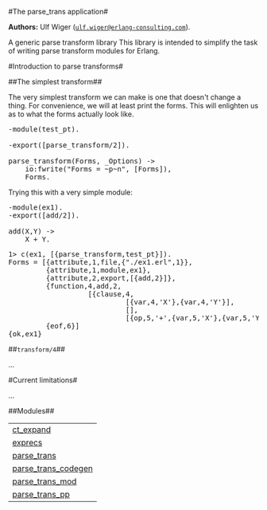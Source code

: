 

#The parse_trans application#


__Authors:__ Ulf Wiger ([`ulf.wiger@erlang-consulting.com`](mailto:ulf.wiger@erlang-consulting.com)).

A generic parse transform library
This library is intended to simplify the task of writing parse transform
modules for Erlang.



#Introduction to parse transforms#




##The simplest transform##




The very simplest transform we can make is one that doesn't
change a thing. For convenience, we will at least print the forms.
This will enlighten us as to what the forms actually look like.

<pre>
-module(test_pt).

-export([parse_transform/2]).

parse_transform(Forms, _Options) ->
    io:fwrite("Forms = ~p~n", [Forms]),
    Forms.
</pre>



Trying this with a very simple module:

<pre>
-module(ex1).
-export([add/2]).

add(X,Y) ->
    X + Y.
</pre>

<pre>
1> c(ex1, [{parse_transform,test_pt}]).
Forms = [{attribute,1,file,{"./ex1.erl",1}},
         {attribute,1,module,ex1},
         {attribute,2,export,[{add,2}]},
         {function,4,add,2,
                   [{clause,4,
                            [{var,4,'X'},{var,4,'Y'}],
                            [],
                            [{op,5,'+',{var,5,'X'},{var,5,'Y'}}]}]},
         {eof,6}]
{ok,ex1}
</pre>



##`transform/4`##



...




#Current limitations#



...


##Modules##


<table width="100%" border="0" summary="list of modules">
<tr><td><a href="http://github.com/esl/parse_trans/blob/module-transforms/doc/ct_expand.md" class="module">ct_expand</a></td></tr>
<tr><td><a href="http://github.com/esl/parse_trans/blob/module-transforms/doc/exprecs.md" class="module">exprecs</a></td></tr>
<tr><td><a href="http://github.com/esl/parse_trans/blob/module-transforms/doc/parse_trans.md" class="module">parse_trans</a></td></tr>
<tr><td><a href="http://github.com/esl/parse_trans/blob/module-transforms/doc/parse_trans_codegen.md" class="module">parse_trans_codegen</a></td></tr>
<tr><td><a href="http://github.com/esl/parse_trans/blob/module-transforms/doc/parse_trans_mod.md" class="module">parse_trans_mod</a></td></tr>
<tr><td><a href="http://github.com/esl/parse_trans/blob/module-transforms/doc/parse_trans_pp.md" class="module">parse_trans_pp</a></td></tr></table>

